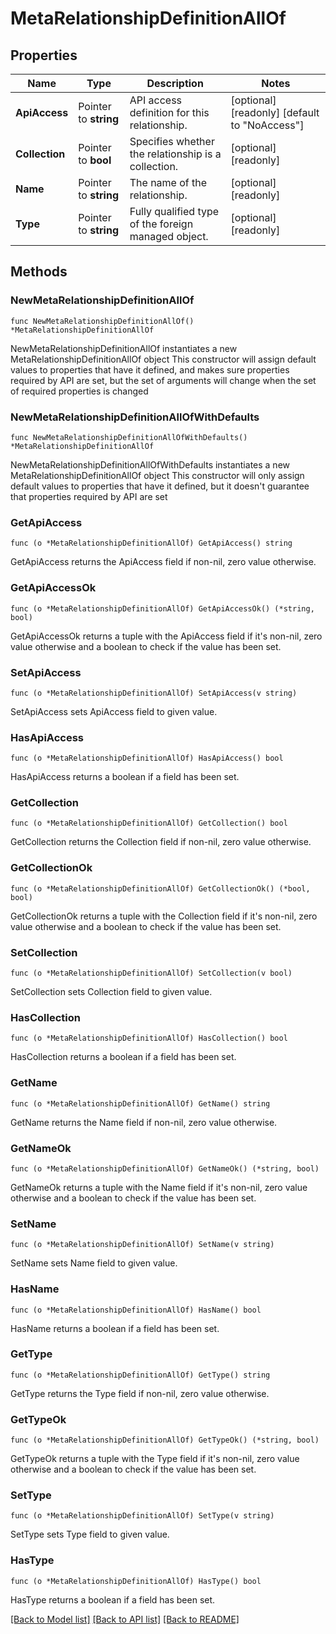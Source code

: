 # MetaRelationshipDefinitionAllOf

## Properties

Name | Type | Description | Notes
------------ | ------------- | ------------- | -------------
**ApiAccess** | Pointer to **string** | API access definition for this relationship. | [optional] [readonly] [default to "NoAccess"]
**Collection** | Pointer to **bool** | Specifies whether the relationship is a collection. | [optional] [readonly] 
**Name** | Pointer to **string** | The name of the relationship. | [optional] [readonly] 
**Type** | Pointer to **string** | Fully qualified type of the foreign managed object. | [optional] [readonly] 

## Methods

### NewMetaRelationshipDefinitionAllOf

`func NewMetaRelationshipDefinitionAllOf() *MetaRelationshipDefinitionAllOf`

NewMetaRelationshipDefinitionAllOf instantiates a new MetaRelationshipDefinitionAllOf object
This constructor will assign default values to properties that have it defined,
and makes sure properties required by API are set, but the set of arguments
will change when the set of required properties is changed

### NewMetaRelationshipDefinitionAllOfWithDefaults

`func NewMetaRelationshipDefinitionAllOfWithDefaults() *MetaRelationshipDefinitionAllOf`

NewMetaRelationshipDefinitionAllOfWithDefaults instantiates a new MetaRelationshipDefinitionAllOf object
This constructor will only assign default values to properties that have it defined,
but it doesn't guarantee that properties required by API are set

### GetApiAccess

`func (o *MetaRelationshipDefinitionAllOf) GetApiAccess() string`

GetApiAccess returns the ApiAccess field if non-nil, zero value otherwise.

### GetApiAccessOk

`func (o *MetaRelationshipDefinitionAllOf) GetApiAccessOk() (*string, bool)`

GetApiAccessOk returns a tuple with the ApiAccess field if it's non-nil, zero value otherwise
and a boolean to check if the value has been set.

### SetApiAccess

`func (o *MetaRelationshipDefinitionAllOf) SetApiAccess(v string)`

SetApiAccess sets ApiAccess field to given value.

### HasApiAccess

`func (o *MetaRelationshipDefinitionAllOf) HasApiAccess() bool`

HasApiAccess returns a boolean if a field has been set.

### GetCollection

`func (o *MetaRelationshipDefinitionAllOf) GetCollection() bool`

GetCollection returns the Collection field if non-nil, zero value otherwise.

### GetCollectionOk

`func (o *MetaRelationshipDefinitionAllOf) GetCollectionOk() (*bool, bool)`

GetCollectionOk returns a tuple with the Collection field if it's non-nil, zero value otherwise
and a boolean to check if the value has been set.

### SetCollection

`func (o *MetaRelationshipDefinitionAllOf) SetCollection(v bool)`

SetCollection sets Collection field to given value.

### HasCollection

`func (o *MetaRelationshipDefinitionAllOf) HasCollection() bool`

HasCollection returns a boolean if a field has been set.

### GetName

`func (o *MetaRelationshipDefinitionAllOf) GetName() string`

GetName returns the Name field if non-nil, zero value otherwise.

### GetNameOk

`func (o *MetaRelationshipDefinitionAllOf) GetNameOk() (*string, bool)`

GetNameOk returns a tuple with the Name field if it's non-nil, zero value otherwise
and a boolean to check if the value has been set.

### SetName

`func (o *MetaRelationshipDefinitionAllOf) SetName(v string)`

SetName sets Name field to given value.

### HasName

`func (o *MetaRelationshipDefinitionAllOf) HasName() bool`

HasName returns a boolean if a field has been set.

### GetType

`func (o *MetaRelationshipDefinitionAllOf) GetType() string`

GetType returns the Type field if non-nil, zero value otherwise.

### GetTypeOk

`func (o *MetaRelationshipDefinitionAllOf) GetTypeOk() (*string, bool)`

GetTypeOk returns a tuple with the Type field if it's non-nil, zero value otherwise
and a boolean to check if the value has been set.

### SetType

`func (o *MetaRelationshipDefinitionAllOf) SetType(v string)`

SetType sets Type field to given value.

### HasType

`func (o *MetaRelationshipDefinitionAllOf) HasType() bool`

HasType returns a boolean if a field has been set.


[[Back to Model list]](../README.md#documentation-for-models) [[Back to API list]](../README.md#documentation-for-api-endpoints) [[Back to README]](../README.md)


